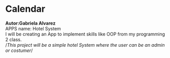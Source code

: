 #  Calendar
**Autor:Gabriela Alvarez**
<br />APPS name: Hotel System 
<br />I will be creating an App to implement skills like OOP from my programming 2 class.
<br />/*This project will be a simple hotel System where the user can be an admin or costumer*/

